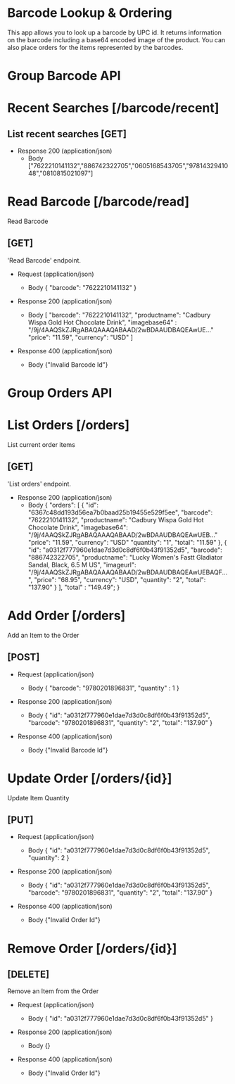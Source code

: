 # Barcode Lookup & Ordering

This app allows you to look up a barcode by UPC id. It returns information on the barcode including a base64 encoded image of the product. You can also place orders for the items represented by the barcodes.

# Group Barcode API

# Recent Searches [/barcode/recent]

## List recent searches [GET]

+ Response 200 (application/json)
    + Body
            ["7622210141132","886742322705","0605168543705","9781432941048","0810815021097"]


# Read Barcode [/barcode/read]

Read Barcode

## [GET]

'Read Barcode' endpoint.

+ Request (application/json)
    + Body
            {
              "barcode": "7622210141132"
            }

+ Response 200 (application/json)
    + Body
            [
              "barcode": "7622210141132",
              "productname": "Cadbury Wispa Gold Hot Chocolate Drink",
              "imagebase64" : "/9j/4AAQSkZJRgABAQAAAQABAAD/2wBDAAUDBAQEAwUE..."
              "price": "11.59",
              "currency": "USD"
            ]

+ Response 400 (application/json)
    + Body
            {"Invalid Barcode Id"}


# Group Orders API

# List Orders [/orders]

List current order items

## [GET]

'List orders' endpoint.

+ Response 200 (application/json)
    + Body
    {
      "orders": [
        {
          "id": "6367c48dd193d56ea7b0baad25b19455e529f5ee",
          "barcode": "7622210141132",
          "productname": "Cadbury Wispa Gold Hot Chocolate Drink",
          "imagebase64": "/9j/4AAQSkZJRgABAQAAAQABAAD/2wBDAAUDBAQEAwUEB..."
          "price": "11.59",
          "currency": "USD"
          "quantity": "1",
          "total": "11.59"
        },
        {
          "id": "a0312f777960e1dae7d3d0c8df6f0b43f91352d5",
          "barcode": "886742322705",
          "productname": "Lucky Women's Fastt Gladiator Sandal, Black, 6.5 M US",
          "imageurl": "/9j/4AAQSkZJRgABAQAAAQABAAD/2wBDAAUDBAQEAwUEBAQF...",
          "price": "68.95",
          "currency": "USD",
          "quantity": "2",
          "total": "137.90"
        }
      ],
      "total" : "149.49";
    }

# Add Order [/orders]

Add an Item to the Order

## [POST]


+ Request (application/json)
    + Body
            {
              "barcode": "9780201896831",
              "quantity" : 1
            }

+ Response 200 (application/json)
    + Body
            {
              "id": "a0312f777960e1dae7d3d0c8df6f0b43f91352d5",
              "barcode": "9780201896831",
              "quantity": "2",
              "total": "137.90"
            }

+ Response 400 (application/json)
    + Body
            {"Invalid Barcode Id"}

# Update Order [/orders/{id}]

Update Item Quantity

##  [PUT]

+ Request (application/json)
    + Body
            {
              "id": "a0312f777960e1dae7d3d0c8df6f0b43f91352d5",
              "quantity": 2
            }

+ Response 200 (application/json)
    + Body
            {
              "id": "a0312f777960e1dae7d3d0c8df6f0b43f91352d5",
              "barcode": "9780201896831",
              "quantity": "2",
              "total": "137.90"
            }

+ Response 400 (application/json)
    + Body
            {"Invalid Order Id"}


# Remove Order [/orders/{id}]

## [DELETE]

Remove an Item from the Order

+ Request (application/json)
    + Body
            {
              "id": "a0312f777960e1dae7d3d0c8df6f0b43f91352d5"
            }

+ Response 200 (application/json)
    + Body
            {}

+ Response 400 (application/json)
    + Body
            {"Invalid Order Id"}
